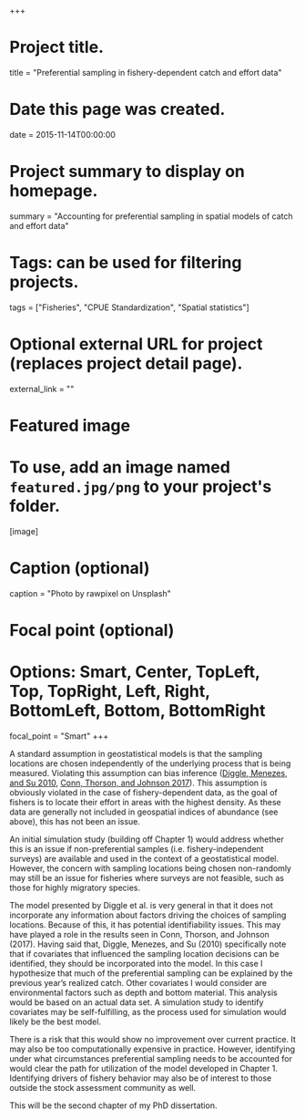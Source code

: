 +++
# Project title.
title = "Preferential sampling in fishery-dependent catch and effort data"

# Date this page was created.
date = 2015-11-14T00:00:00

# Project summary to display on homepage.
summary = "Accounting for preferential sampling in spatial models of catch and effort data"

# Tags: can be used for filtering projects.
tags = ["Fisheries", "CPUE Standardization", "Spatial statistics"]

# Optional external URL for project (replaces project detail page).
external_link = ""

# Featured image
# To use, add an image named `featured.jpg/png` to your project's folder. 
[image]
  # Caption (optional)
  caption = "Photo by rawpixel on Unsplash"
  
  # Focal point (optional)
  # Options: Smart, Center, TopLeft, Top, TopRight, Left, Right, BottomLeft, Bottom, BottomRight
  focal_point = "Smart"
+++

A standard assumption in geostatistical models is that the sampling locations are chosen independently of the underlying process that is being measured. Violating this assumption can bias inference ([Diggle, Menezes, and Su 2010](http://doi.wiley.com/10.1111/j.1467-9876.2009.00701.x), [Conn, Thorson, and Johnson 2017](https://besjournals.onlinelibrary.wiley.com/doi/full/10.1111/2041-210X.12803)). This assumption is obviously violated in the case of fishery-dependent data, as the goal of fishers is to locate their effort in areas with the highest density. As these data are generally not included in geospatial indices of abundance (see above), this has not been an issue.

An initial simulation study (building off Chapter 1) would address whether this is an issue if non-preferential samples (i.e. fishery-independent surveys) are available and used in the context of a geostatistical model. However, the concern with sampling locations being chosen non-randomly may still be an issue for fisheries where surveys are not feasible, such as those for highly migratory species.

The model presented by Diggle et al. is very general in that it does not incorporate any information about factors driving the choices of sampling locations. Because of this, it has potential identifiability issues. This may have played a role in the results seen in Conn, Thorson, and Johnson (2017). Having said that, Diggle, Menezes, and Su (2010) specifically note that if covariates that influenced the sampling location decisions can be identified, they should be incorporated into the model. In this case I hypothesize that much of the preferential sampling can be explained by the previous year’s realized catch. Other covariates I would consider are environmental factors such as depth and bottom material. This analysis would be based on an actual data set. A simulation study to identify covariates may be self-fulfilling, as the process used for simulation would likely be the best model.

There is a risk that this would show no improvement over current practice. It may also be too computationally expensive in practice. However, identifying under what circumstances preferential sampling needs to be accounted for would clear the path for utilization of the model developed in Chapter 1. Identifying drivers of fishery behavior may also be of interest to those outside the stock assessment community as well.

This will be the second chapter of my PhD dissertation.

